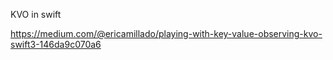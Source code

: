 KVO in swift

https://medium.com/@ericamillado/playing-with-key-value-observing-kvo-swift3-146da9c070a6
